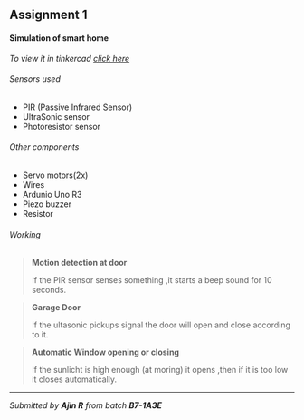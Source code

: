 ## Assignment 1
#### Simulation of smart home

_To view it in tinkercad [click here](https://www.tinkercad.com/things/fwTQCRKir1J?sharecode=74-3df2njlWZTiLenUSYv-SBg5MW1c5h-e9uBf4vNNA)_

###### Sensors used
- PIR (Passive Infrared Sensor)
- UltraSonic sensor
- Photoresistor sensor

###### Other components
- Servo motors(2x)
- Wires
- Ardunio Uno R3
- Piezo buzzer
- Resistor

###### Working
> __Motion detection at door__
> 
> If the PIR sensor senses something ,it starts a beep sound for 10 seconds.

> __Garage Door__
>
> If the ultasonic pickups signal the door will open and close according to it.

> __Automatic Window opening or closing__
>
> If the sunlicht is high enough (at moring) it opens ,then if it is too low it closes automatically.



---


_Submitted by  __Ajin R__ from batch __B7-1A3E___